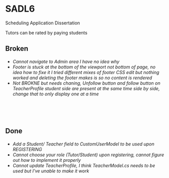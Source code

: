 # SADL6
Scheduling Application Dissertation

Tutors can be rated by paying students</br>

<h2>Broken</h2>
<h6>
  <ul>
    <li>Cannot navigate to Admin area I have no idea why</li>
    <li>Footer is stuck at the bottom of the viewport not bottom of page, no idea how to fixe it I tried different mixes of footer CSS edit but nothing worked and deleting the footer makes is so no content is rendered</li>
    <li>Not BROKNE but needs chaning, Unfollow button and follow button on TeacherProfile student side are present at the same time side by side, change that to only display one at a time</li>
  </ul>
</h6>

</br>
</br>

<h2>Done</h2>
<h6>
  <ul>
    <li>Add a Student/ Teacher field to CustomUserModel to be used upon REGISTERING</li>
    <li>Cannot choose your role (Tutor/Student) upon registering, cannot figure out how to implement it properly</li>
    <li>Cannot update TeacherProfile, I think TeacherModel.cs needs to be used but I've unable to make it work</li>
  </ul>
</h6>
